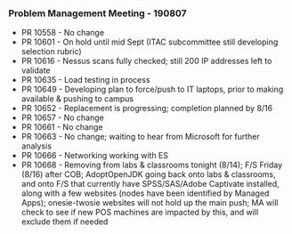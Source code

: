 ### Problem Management Meeting - 190807

* PR 10558 - No change
* PR 10601 - On hold until mid Sept (ITAC subcommittee still developing selection rubric)
* PR 10616 - Nessus scans fully checked; still 200 IP addresses left to validate
* PR 10635 - Load testing in process
* PR 10649 - Developing plan to force/push to IT laptops, prior to making available & pushing to campus
* PR 10652 - Replacement is progressing; completion planned by 8/16
* PR 10657 - No change
* PR 10661 - No change
* PR 10663 - No change; waiting to hear from Microsoft for further analysis
* PR 10666 - Networking working with ES
* PR 10668 - Removing from labs & classrooms tonight (8/14); F/S Friday (8/16) after COB; AdoptOpenJDK going back onto labs & classrooms, and onto F/S that currently have SPSS/SAS/Adobe Captivate installed, along with a few websites (nodes have been identified by Managed Apps); onesie-twosie websites will not hold up the main push; MA will check to see if new POS machines are impacted by this, and will exclude them if needed 